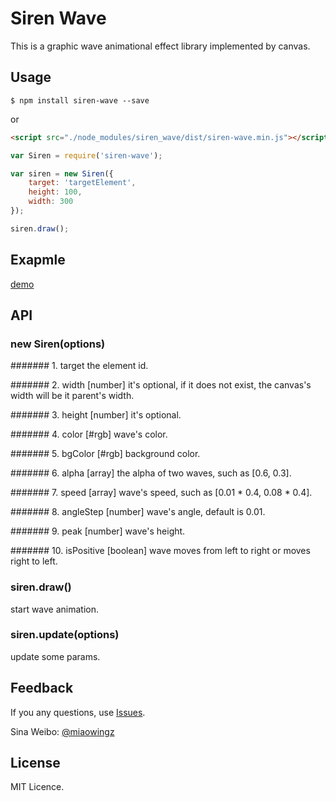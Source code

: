 # Siren Wave  
This is a graphic wave animational effect library implemented by canvas.

## Usage
```
$ npm install siren-wave --save
```
or
```html
<script src="./node_modules/siren_wave/dist/siren-wave.min.js"></script>
```

```javascript
var Siren = require('siren-wave');

var siren = new Siren({
    target: 'targetElement',
    height: 100,
    width: 300
});

siren.draw();
```
## Exapmle
[demo](http://miaowing.me/siren-wave/example/index.html) 

## API

### new Siren(options)
####### 1. target
the element id.

####### 2. width [number]
it's optional, if it does not exist, the canvas's width will be it parent's width.

####### 3. height [number]
it's optional.

####### 4. color [#rgb]
wave's color.

####### 5. bgColor [#rgb]
background color.

####### 6. alpha [array]
the alpha of two waves, such as [0.6, 0.3].

####### 7. speed [array]
wave's speed, such as [0.01 * 0.4, 0.08 * 0.4].

####### 8. angleStep [number]
wave's angle, default is 0.01.

####### 9. peak [number]
wave's height.

####### 10. isPositive [boolean]
wave moves from left to right or moves right to left.

### siren.draw()
start wave animation.

### siren.update(options)
update some params.

## Feedback
If you any questions, use [Issues](https://github.com/miaowing/siren-wave/issues).

Sina Weibo: [@miaowingz](http://weibo.com/zfeng217)

## License
MIT Licence.
